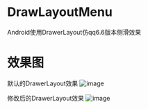 # DrawLayoutMenu
Android使用DrawerLayout仿qq6.6版本侧滑效果


# 效果图
默认的DrawerLayout效果
![image](https://github.com/dalong982242260/DrawLayoutMenu/blob/master/gif/drawlayout2.gif?raw=true)

修改后的DrawerLayout效果
![image](https://github.com/dalong982242260/DrawLayoutMenu/blob/master/gif/drawlayout.gif?raw=true)